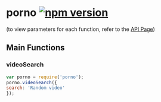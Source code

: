 
# porno [![npm version](https://badge.fury.io/js/porno.svg)](https://badge.fury.io/js/porno)
(to view parameters for each function, refer to the [API Page](http://api.porn.com)) 
## Main Functions

### videoSearch
```js
var porno = require('porno');
porno.videoSearch({
search: 'Random video'
});
```
